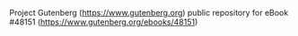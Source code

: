 Project Gutenberg (https://www.gutenberg.org) public repository for eBook #48151 (https://www.gutenberg.org/ebooks/48151)
